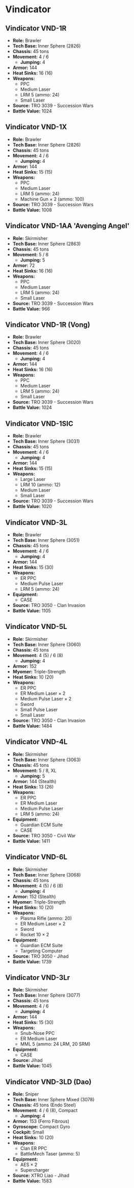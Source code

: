 # Vindicator
## Vindicator VND-1R
- **Role:** Brawler
- **Tech Base:** Inner Sphere (2826)
- **Chassis:** 45 tons
- **Movement:** 4 / 6
  - **Jumping:** 4
- **Armor:** 144
- **Heat Sinks:** 16 (16)
- **Weapons:**
  - PPC
  - Medium Laser
  - LRM 5 (ammo: 24)
  - Small Laser
- **Source:** TRO 3039 - Succession Wars
- **Battle Value:** 1024

## Vindicator VND-1X
- **Role:** Brawler
- **Tech Base:** Inner Sphere (2826)
- **Chassis:** 45 tons
- **Movement:** 4 / 6
  - **Jumping:** 4
- **Armor:** 144
- **Heat Sinks:** 15 (15)
- **Weapons:**
  - PPC
  - Medium Laser
  - LRM 5 (ammo: 24)
  - Machine Gun × 2 (ammo: 100)
- **Source:** TRO 3039 - Succession Wars
- **Battle Value:** 1008

## Vindicator VND-1AA 'Avenging Angel'
- **Role:** Skirmisher
- **Tech Base:** Inner Sphere (2863)
- **Chassis:** 45 tons
- **Movement:** 5 / 8
  - **Jumping:** 5
- **Armor:** 72
- **Heat Sinks:** 16 (16)
- **Weapons:**
  - PPC
  - Medium Laser
  - LRM 5 (ammo: 24)
  - Small Laser
- **Source:** TRO 3039 - Succession Wars
- **Battle Value:** 966

## Vindicator VND-1R (Vong)
- **Role:** Brawler
- **Tech Base:** Inner Sphere (3020)
- **Chassis:** 45 tons
- **Movement:** 4 / 6
  - **Jumping:** 4
- **Armor:** 144
- **Heat Sinks:** 16 (16)
- **Weapons:**
  - PPC
  - Medium Laser
  - LRM 5 (ammo: 24)
  - Small Laser
- **Source:** TRO 3039 - Succession Wars
- **Battle Value:** 1024

## Vindicator VND-1SIC
- **Role:** Brawler
- **Tech Base:** Inner Sphere (3031)
- **Chassis:** 45 tons
- **Movement:** 4 / 6
  - **Jumping:** 4
- **Armor:** 144
- **Heat Sinks:** 15 (15)
- **Weapons:**
  - Large Laser
  - LRM 10 (ammo: 12)
  - Medium Laser
  - Small Laser
- **Source:** TRO 3039 - Succession Wars
- **Battle Value:** 1020

## Vindicator VND-3L
- **Role:** Brawler
- **Tech Base:** Inner Sphere (3051)
- **Chassis:** 45 tons
- **Movement:** 4 / 6
  - **Jumping:** 4
- **Armor:** 144
- **Heat Sinks:** 15 (30)
- **Weapons:**
  - ER PPC
  - Medium Pulse Laser
  - LRM 5 (ammo: 24)
- **Equipment:**
  - CASE
- **Source:** TRO 3050 - Clan Invasion
- **Battle Value:** 1105

## Vindicator VND-5L
- **Role:** Skirmisher
- **Tech Base:** Inner Sphere (3060)
- **Chassis:** 45 tons
- **Movement:** 4 (5) / 6 (8)
  - **Jumping:** 4
- **Armor:** 152
- **Myomer:** Triple-Strength
- **Heat Sinks:** 10 (20)
- **Weapons:**
  - ER PPC
  - ER Medium Laser × 2
  - Medium Pulse Laser × 2
  - Sword
  - Small Pulse Laser
  - Small Laser
- **Source:** TRO 3050 - Clan Invasion
- **Battle Value:** 1484

## Vindicator VND-4L
- **Role:** Skirmisher
- **Tech Base:** Inner Sphere (3063)
- **Chassis:** 45 tons
- **Movement:** 5 / 8, XL
  - **Jumping:** 5
- **Armor:** 144 (Stealth)
- **Heat Sinks:** 13 (26)
- **Weapons:**
  - ER PPC
  - ER Medium Laser
  - Medium Pulse Laser
  - LRM 5 (ammo: 24)
- **Equipment:**
  - Guardian ECM Suite
  - CASE
- **Source:** TRO 3050 - Civil War
- **Battle Value:** 1411

## Vindicator VND-6L
- **Role:** Skirmisher
- **Tech Base:** Inner Sphere (3068)
- **Chassis:** 45 tons
- **Movement:** 4 (5) / 6 (8)
  - **Jumping:** 4
- **Armor:** 152 (Stealth)
- **Myomer:** Triple-Strength
- **Heat Sinks:** 10 (20)
- **Weapons:**
  - Plasma Rifle (ammo: 20)
  - ER Medium Laser × 2
  - Sword
  - Rocket 10 × 2
- **Equipment:**
  - Guardian ECM Suite
  - Targeting Computer
- **Source:** TRO 3050 - Jihad
- **Battle Value:** 1739

## Vindicator VND-3Lr
- **Role:** Skirmisher
- **Tech Base:** Inner Sphere (3077)
- **Chassis:** 45 tons
- **Movement:** 4 / 6
  - **Jumping:** 4
- **Armor:** 144
- **Heat Sinks:** 15 (30)
- **Weapons:**
  - Snub-Nose PPC
  - ER Medium Laser
  - MML 5 (ammo: 24 LRM, 20 SRM)
- **Equipment:**
  - CASE
- **Source:** Jihad
- **Battle Value:** 1045

## Vindicator VND-3LD (Dao)
- **Role:** Sniper
- **Tech Base:** Inner Sphere Mixed (3078)
- **Chassis:** 45 tons (Endo Steel)
- **Movement:** 4 / 6 (8), Compact
  - **Jumping:** 4
- **Armor:** 153 (Ferro Fibrous)
- **Gyroscope:** Compact Gyro
- **Cockpit:** Small
- **Heat Sinks:** 10 (20)
- **Weapons:**
  - Clan ER PPC
  - BattleMech Taser (ammo: 5)
- **Equipment:**
  - AES × 2
  - Supercharger
- **Source:** XTRO Liao - Jihad
- **Battle Value:** 1583

